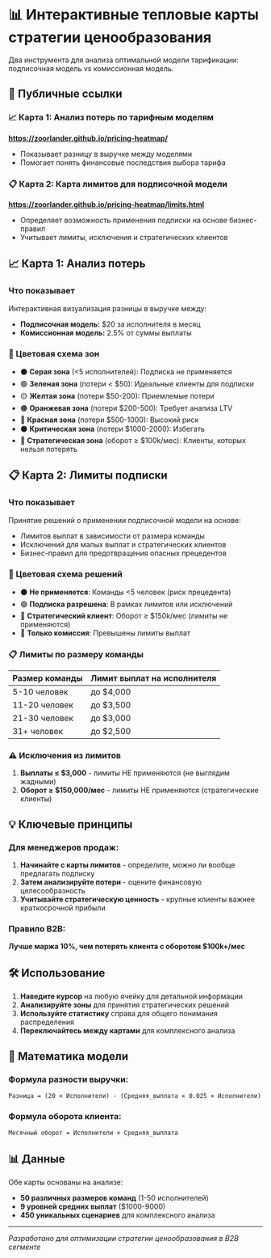 # 📊 Интерактивные тепловые карты стратегии ценообразования

Два инструмента для анализа оптимальной модели тарификации: подписочная модель vs комиссионная модель.

## 🔗 Публичные ссылки

### 📈 **Карта 1: Анализ потерь по тарифным моделям**
**https://zoorlander.github.io/pricing-heatmap/**
- Показывает разницу в выручке между моделями
- Помогает понять финансовые последствия выбора тарифа

### 📋 **Карта 2: Карта лимитов для подписочной модели**
**https://zoorlander.github.io/pricing-heatmap/limits.html**
- Определяет возможность применения подписки на основе бизнес-правил
- Учитывает лимиты, исключения и стратегических клиентов

## 📈 Карта 1: Анализ потерь

### Что показывает
Интерактивная визуализация разницы в выручке между:
- **Подписочная модель:** $20 за исполнителя в месяц
- **Комиссионная модель:** 2.5% от суммы выплаты

### 🎯 Цветовая схема зон
- ⚫ **Серая зона** (<5 исполнителей): Подписка не применяется
- 🟢 **Зеленая зона** (потери < $50): Идеальные клиенты для подписки
- 🟡 **Желтая зона** (потери $50-200): Приемлемые потери
- 🟠 **Оранжевая зона** (потери $200-500): Требует анализа LTV
- 🔴 **Красная зона** (потери $500-1000): Высокий риск
- ⚫ **Критическая зона** (потери $1000-2000): Избегать
- 🎯 **Стратегическая зона** (оборот ≥ $100k/мес): Клиенты, которых нельзя потерять

## 📋 Карта 2: Лимиты подписки

### Что показывает
Принятие решений о применении подписочной модели на основе:
- Лимитов выплат в зависимости от размера команды
- Исключений для малых выплат и стратегических клиентов
- Бизнес-правил для предотвращения опасных прецедентов

### 🎯 Цветовая схема решений
- ⚫ **Не применяется**: Команды <5 человек (риск прецедента)
- 🟢 **Подписка разрешена**: В рамках лимитов или исключений
- 🔵 **Стратегический клиент**: Оборот ≥ $150k/мес (лимиты не применяются)
- 🔴 **Только комиссия**: Превышены лимиты выплат

### 📋 Лимиты по размеру команды
| Размер команды | Лимит выплат на исполнителя |
|----------------|---------------------------|
| 5-10 человек   | до $4,000                |
| 11-20 человек  | до $3,500                |
| 21-30 человек  | до $3,000                |
| 31+ человек    | до $2,500                |

### ⚠️ Исключения из лимитов
1. **Выплаты ≤ $3,000** - лимиты НЕ применяются (не выглядим жадными)
2. **Оборот ≥ $150,000/мес** - лимиты НЕ применяются (стратегические клиенты)

## 💡 Ключевые принципы

### Для менеджеров продаж:
1. **Начинайте с карты лимитов** - определите, можно ли вообще предлагать подписку
2. **Затем анализируйте потери** - оцените финансовую целесообразность
3. **Учитывайте стратегическую ценность** - крупные клиенты важнее краткосрочной прибыли

### Правило B2B:
**Лучше маржа 10%, чем потерять клиента с оборотом $100k+/мес**

## 🛠 Использование

1. **Наведите курсор** на любую ячейку для детальной информации
2. **Анализируйте зоны** для принятия стратегических решений  
3. **Используйте статистику** справа для общего понимания распределения
4. **Переключайтесь между картами** для комплексного анализа

## 🧮 Математика модели

### Формула разности выручки:
```
Разница = (20 × Исполнители) - (Средняя_выплата × 0.025 × Исполнители)
```

### Формула оборота клиента:
```
Месячный оборот = Исполнители × Средняя_выплата
```

## 📊 Данные

Обе карты основаны на анализе:
- **50 различных размеров команд** (1-50 исполнителей)
- **9 уровней средних выплат** ($1000-9000)
- **450 уникальных сценариев** для комплексного анализа

---

*Разработано для оптимизации стратегии ценообразования в B2B сегменте*